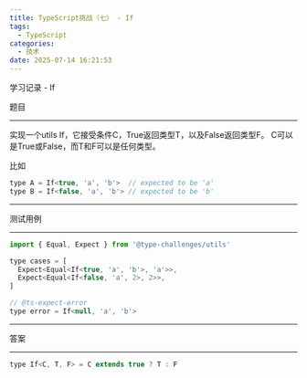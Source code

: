 ```yaml
---
title: TypeScript挑战（七） - If
tags:
  - TypeScript
categories:
  - 技术
date: 2025-07-14 16:21:53
---
```


学习记录 - If

题目

---

实现一个utils If，它接受条件C，True返回类型T，以及False返回类型F。 C可以是True或False，而T和F可以是任何类型。

比如

```javascript
type A = If<true, 'a', 'b'>  // expected to be 'a'
type B = If<false, 'a', 'b'> // expected to be 'b'
```

---

测试用例

---

```javascript
import { Equal, Expect } from '@type-challenges/utils'

type cases = [
  Expect<Equal<If<true, 'a', 'b'>, 'a'>>,
  Expect<Equal<If<false, 'a', 2>, 2>>,
]

// @ts-expect-error
type error = If<null, 'a', 'b'>
```

---

答案

---

```javascript
type If<C, T, F> = C extends true ? T : F
```
